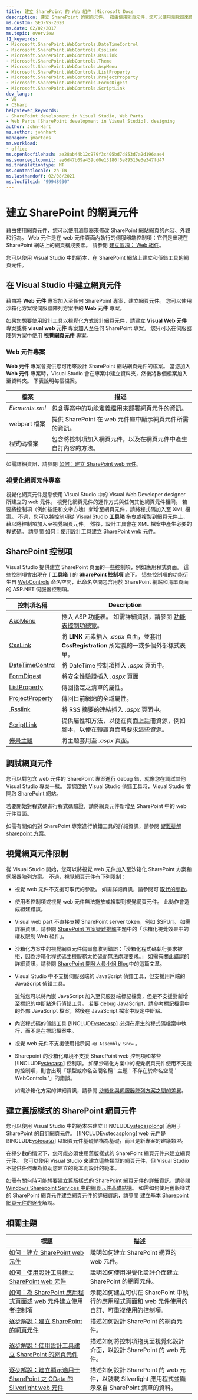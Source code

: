 ```yaml
---
title: 建立 SharePoint 的 Web 組件 |Microsoft Docs
description: 建立 SharePoint 的網頁元件。 藉由使用網頁元件，您可以使用瀏覽器來修改 SharePoint 網站網頁的內容、外觀和行為。
ms.custom: SEO-VS-2020
ms.date: 02/02/2017
ms.topic: overview
f1_keywords:
- Microsoft.SharePoint.WebControls.DateTimeControl
- Microsoft.SharePoint.WebControls.CssLink
- Microsoft.SharePoint.WebControls.RssLink
- Microsoft.SharePoint.WebControls.Theme
- Microsoft.SharePoint.WebControls.AspMenu
- Microsoft.SharePoint.WebControls.ListProperty
- Microsoft.SharePoint.WebControls.ProjectProperty
- Microsoft.SharePoint.WebControls.FormsDigest
- Microsoft.SharePoint.WebControls.ScriptLink
dev_langs:
- VB
- CSharp
helpviewer_keywords:
- SharePoint development in Visual Studio, Web Parts
- Web Parts [SharePoint development in Visual Studio], designing
author: John-Hart
ms.author: johnhart
manager: jmartens
ms.workload:
- office
ms.openlocfilehash: ae28ab44b12c979f3c405bd7d853d7a2d196aae4
ms.sourcegitcommit: ae6d47b09a439cd0e13180f5e89510e3e347fd47
ms.translationtype: MT
ms.contentlocale: zh-TW
ms.lasthandoff: 02/08/2021
ms.locfileid: "99948930"
---
```

# <a name="create-web-parts-for-sharepoint"></a>建立 SharePoint 的網頁元件
  藉由使用網頁元件，您可以使用瀏覽器來修改 SharePoint 網站網頁的內容、外觀和行為。 Web 元件是在 web 元件頁面內執行的伺服器端控制項：它們是出現在 SharePoint 網站上的網頁構成要素。 請參閱 [建立區塊： Web 組件](/previous-versions/office/developer/sharepoint-2010/ee535520(v=office.14))。

 您可以使用 Visual Studio 中的範本，在 SharePoint 網站上建立和偵錯工具的網頁元件。

## <a name="create-a-web-part-in-visual-studio"></a>在 Visual Studio 中建立網頁元件
 藉由將 **Web 元件** 專案加入至任何 SharePoint 專案，建立網頁元件。 您可以使用沙箱化方案或伺服器陣列方案中的 **Web 元件** 專案。

 如果您想要使用設計工具以視覺化方式設計網頁元件，請建立 **Visual Web 元件** 專案或將 **visual web 元件** 專案加入至任何 SharePoint 專案。 您只可以在伺服器陣列方案中使用 **視覺網頁元件** 專案。

### <a name="web-part-item"></a>Web 元件專案
 **Web 元件** 專案會提供您可用來設計 SharePoint 網站網頁元件的檔案。 當您加入 **Web 元件** 專案時，Visual Studio 會在專案中建立資料夾，然後將數個檔案加入至資料夾。 下表說明每個檔案。

|檔案|描述|
|----------|-----------------|
|*Elements.xml*|包含專案中的功能定義檔用來部署網頁元件的資訊。|
|webpart 檔案|提供 SharePoint 在 web 元件庫中顯示網頁元件所需的資訊。|
|程式碼檔案|包含將控制項加入網頁元件，以及在網頁元件中產生自訂內容的方法。|

 如需詳細資訊，請參閱 [如何：建立 SharePoint web 元件](../sharepoint/how-to-create-a-sharepoint-web-part.md)。

### <a name="visual-web-part-item"></a>視覺化網頁元件專案
 視覺化網頁元件是您使用 Visual Studio 中的 Visual Web Developer designer 所建立的 web 元件。 視覺化網頁元件的運作方式與任何其他網頁元件相同。 若要將控制項（例如按鈕和文字方塊）新增至網頁元件，請將程式碼加入至 XML 檔案。 不過，您可以將控制項從 Visual Studio **工具箱** 拖曳或複製到網頁元件上，藉以將控制項加入至視覺網頁元件。 然後，設計工具會在 XML 檔案中產生必要的程式碼。 請參閱 [如何：使用設計工具建立 SharePoint web 元件](../sharepoint/how-to-create-a-sharepoint-web-part-by-using-a-designer.md)。

## <a name="sharepoint-controls"></a>SharePoint 控制項
 Visual Studio 提供建立 SharePoint 頁面的一些控制項，例如應用程式頁面。 這些控制項會出現在 [ **工具箱** ] 的 **SharePoint 控制項** 底下。 這些控制項的功能衍生自 [WebControls](/previous-versions/office/sharepoint-server/ms413880(v=office.15)) 命名空間，此命名空間包含用於 SharePoint 網站和清單頁面的 ASP.NET 伺服器控制項。

|控制項名稱|Description|
|------------------|-----------------|
|[AspMenu](/previous-versions/office/sharepoint-server/ms454108(v=office.15))|插入 ASP 功能表。 如需詳細資訊，請參閱 [功能表控制項總覽](/previous-versions/ecs0x9w5(v=vs.140))。|
|[CssLink](/previous-versions/office/sharepoint-server/ms439048(v=office.15))|將 **LINK** 元素插入 *.aspx* 頁面，並套用 **CssRegistration** 所定義的一或多個外部樣式表單。|
|[DateTimeControl](/previous-versions/office/sharepoint-server/ms414993(v=office.15))|將 DateTime 控制項插入 *.aspx* 頁面中。|
|[FormDigest](/previous-versions/office/sharepoint-server/ms416616(v=office.15))|將安全性驗證插入 *.aspx* 頁面|
|[ListProperty](/previous-versions/office/sharepoint-server/ms455032(v=office.15))|傳回指定之清單的屬性。|
|[ProjectProperty](/previous-versions/office/sharepoint-server/ms478990(v=office.15))|傳回目前網站的全域屬性。|
|[.Rsslink](/previous-versions/office/sharepoint-server/ms457574(v=office.15))|將 RSS 摘要的連結插入 *.aspx* 頁面中。|
|[ScriptLink](/previous-versions/office/sharepoint-server/ms411959(v=office.15))|提供屬性和方法，以便在頁面上註冊資源，例如腳本，以便在轉譯頁面時要求這些資源。|
|[佈景主題](/previous-versions/office/sharepoint-server/ms460735(v=office.15))|將主題套用至 *.aspx* 頁面。|

## <a name="debug-a-web-part"></a>調試網頁元件
 您可以對包含 web 元件的 SharePoint 專案進行 debug 錯，就像您在調試其他 Visual Studio 專案一樣。 當您啟動 Visual Studio 偵錯工具時，Visual Studio 會開啟 SharePoint 網站。

 若要開始對程式碼進行程式碼驗證，請將網頁元件新增至 SharePoint 中的 web 元件頁面。

 如需有關如何對 SharePoint 專案進行偵錯工具的詳細資訊，請參閱 [疑難排解 sharepoint 方案](../sharepoint/troubleshooting-sharepoint-solutions.md)。

## <a name="visual-web-part-limitations"></a>視覺網頁元件限制
 從 Visual Studio 開始，您可以將視覺 web 元件加入至沙箱化 SharePoint 方案和伺服器陣列方案。 不過，視覺網頁元件有下列限制：

- 視覺 web 元件不支援可取代的參數。 如需詳細資訊，請參閱可 [取代的參數](../sharepoint/replaceable-parameters.md)。

- 使用者控制項或視覺 web 元件無法拖放或複製到視覺網頁元件。 此動作會造成組建錯誤。

- Visual web part 不直接支援 SharePoint server token，例如 $SPUrl。 如需詳細資訊，請參閱 [SharePoint 方案疑難排解](../sharepoint/troubleshooting-sharepoint-solutions.md)主題中的「沙箱化視覺效果中的權杖限制 Web 組件」。

- 沙箱化方案中的視覺網頁元件偶爾會收到錯誤：「沙箱化程式碼執行要求被拒，因為沙箱化程式碼主機服務太忙碌而無法處理要求。」 如需有關此錯誤的詳細資訊，請參閱 [SharePoint 開發人員小組 Blog](/archive/blogs/sharepointdev/error-the-sandboxed-code-execution-request-was-refused-because-the-sandboxed-code-host-service-was-too-busy-to-handle-the-request-ricky-kirkham#10149157)中的這篇文章。

- Visual Studio 中不支援伺服器端的 JavaScript 偵錯工具，但支援用戶端的 JavaScript 偵錯工具。

   雖然您可以將內嵌 JavaScript 加入至伺服器端標記檔案，但是不支援對新增至標記的中斷點進行偵錯工具。 若要 debug JavaScript，請參考標記檔案中的外部 JavaScript 檔案，然後在 JavaScript 檔案中設定中斷點。

- 內嵌程式碼的偵錯工具 [!INCLUDE[vstecasp](../sharepoint/includes/vstecasp-md.md)] 必須在產生的程式碼檔案中執行，而不是在標記檔案中。

- 視覺 web 元件不支援使用指示詞 `<@ Assembly Src=` 。

- Sharepoint 的沙箱化環境不支援 SharePoint web 控制項和某些 [!INCLUDE[vstecasp](../sharepoint/includes/vstecasp-md.md)] 控制項。 如果沙箱化方案中的視覺網頁元件使用不支援的控制項，則會出現「類型或命名空間名稱 ' 主題 ' 不存在於命名空間 ' WebControls '」的錯誤。

  如需沙箱化方案的詳細資訊，請參閱 [沙箱化與伺服器陣列方案之間的差異](../sharepoint/differences-between-sandboxed-and-farm-solutions.md)。

## <a name="create-older-style-sharepoint-based-web-parts"></a>建立舊版樣式的 SharePoint 網頁元件
 您可以使用 Visual Studio 中的範本來建立 [!INCLUDE[vstecasplong](../sharepoint/includes/vstecasplong-md.md)] 適用于 SharePoint 的自訂網頁元件。 [!INCLUDE[vstecasplong](../sharepoint/includes/vstecasplong-md.md)] web 元件是 [!INCLUDE[vstecasp](../sharepoint/includes/vstecasp-md.md)] 以網頁元件基礎結構為基礎，而且是新專案的建議類型。

 在極少數的情況下，您可能必須使用舊版樣式的 SharePoint 網頁元件來建立網頁元件。 您可以使用 Visual Studio 來建立這些類型的網頁元件，但 Visual Studio 不提供任何專為協助您建立的範本而設計的範本。

 如需有關何時可能想要建立舊版樣式的 SharePoint 網頁元件的詳細資訊，請參閱 [Windows Sharepoint Services 中的網頁元件基礎結構](/previous-versions/office/developer/sharepoint-2010/ms415560(v=office.14))。 如需如何使用舊版樣式的 SharePoint 網頁元件建立網頁元件的詳細資訊，請參閱 [建立基本 Sharepoint 網頁元件的逐步](/previous-versions/office/ms452873(v=office.14))解說。

## <a name="related-topics"></a>相關主題

|標題|描述|
|-----------|-----------------|
|[如何：建立 SharePoint web 元件](../sharepoint/how-to-create-a-sharepoint-web-part.md)|說明如何建立 SharePoint 網頁的 web 元件。|
|[如何：使用設計工具建立 SharePoint web 元件](../sharepoint/how-to-create-a-sharepoint-web-part-by-using-a-designer.md)|說明如何使用視覺化設計介面建立 SharePoint 的網頁元件。|
|[如何：為 SharePoint 應用程式頁面或 web 元件建立使用者控制項](../sharepoint/how-to-create-a-user-control-for-a-sharepoint-application-page-or-web-part.md)|示範如何建立可供在 SharePoint 中執行的應用程式頁面和 web 元件使用的自訂、可重複使用的控制項。|
|[逐步解說：建立 SharePoint 的網頁元件](../sharepoint/walkthrough-creating-a-web-part-for-sharepoint.md)|描述如何設計 SharePoint 的網頁元件。|
|[逐步解說：使用設計工具建立 SharePoint 的網頁元件](../sharepoint/walkthrough-creating-a-web-part-for-sharepoint-by-using-a-designer.md)|描述如何將控制項拖曳至視覺化設計介面，以設計 SharePoint 的 web 元件。|
|[逐步解說：建立顯示適用于 SharePoint 之 OData 的 Silverlight web 元件](../sharepoint/walkthrough-creating-a-silverlight-web-part-that-displays-odata-for-sharepoint.md)|描述如何設計 SharePoint 的 web 元件，以裝載 Silverlight 應用程式並顯示來自 SharePoint 清單的資料。|